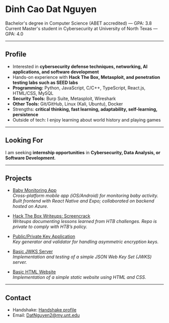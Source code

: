 # Dinh Cao Dat Nguyen  

Bachelor's degree in Computer Science (ABET accredited) — GPA: 3.8  
Current Master's student in Cybersecurity at University of North Texas — GPA: 4.0  

---

## Profile
- Interested in **cybersecurity defense techniques, networking, AI applications, and software development**  
- Hands-on experience with **Hack The Box, Metasploit, and penetration testing labs such as SEED labs**  
- **Programming:** Python, JavaScript, C/C++, TypeScript, React.js, HTML/CSS, MySQL  
- **Security Tools:** Burp Suite, Metasploit, Wireshark  
- **Other Tools:** Git/GitHub, Linux (Kali, Ubuntu), Docker  
- Strengths: **critical thinking, fast learning, adaptability, self-learning, persistence**  
- Outside of tech: I enjoy learning about world history and playing games  

---

## Looking For
I am seeking **internship opportunities** in **Cybersecurity, Data Analysis, or Software Development**.  

---

## Projects
- [Baby Monitoring App](https://github.com/h13062/Capstone_4901_Fall_2022)  
  *Cross-platform mobile app (iOS/Android) for monitoring baby activity. Built frontend with React Native and Expo; collaborated on backend hosted on Azure.*  

- [Hack The Box Writeups: Screencrack](https://github.com/NPNG22/htb-screencrack-solution)  
  *Writeups documenting lessons learned from HTB challenges. Repo is private to comply with HTB’s policy.*  

- [Public/Private Key Application](https://github.com/NPNG22/Project_1)  
  *Key generator and validator for handling asymmetric encryption keys.*  

- [Basic JWKS Server](https://github.com/NPNG22/Basic-JWKS-server)  
  *Implementation and testing of a simple JSON Web Key Set (JWKS) server.*  

- [Basic HTML Website](https://github.com/NPNG22/3420website)  
  *Implementation of a simple static website using HTML and CSS.*  

---

## Contact
- Handshake: [Handshake profile](https://unt.joinhandshake.com/profiles/xk74sx)  
- Email: DatNguyen2@my.unt.edu  
